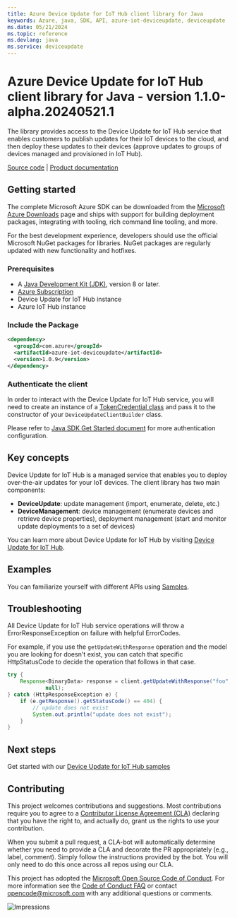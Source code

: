 ```yaml
---
title: Azure Device Update for IoT Hub client library for Java
keywords: Azure, java, SDK, API, azure-iot-deviceupdate, deviceupdate
ms.date: 05/21/2024
ms.topic: reference
ms.devlang: java
ms.service: deviceupdate
---
```

# Azure Device Update for IoT Hub client library for Java - version 1.1.0-alpha.20240521.1 


The library provides access to the Device Update for IoT Hub service that enables customers to publish updates for their IoT devices to the cloud, and then deploy these updates to their devices (approve updates to groups of devices managed and provisioned in IoT Hub).

  [Source code](https://github.com/Azure/azure-sdk-for-java/tree/main/sdk/deviceupdate/azure-iot-deviceupdate/src) | [Product documentation](/azure/iot-hub-device-update/understand-device-update)

## Getting started

The complete Microsoft Azure SDK can be downloaded from the [Microsoft Azure Downloads](https://azure.microsoft.com/downloads/?sdk=java) page and ships with support for building deployment packages, integrating with tooling, rich command line tooling, and more.

For the best development experience, developers should use the official Microsoft NuGet packages for libraries. NuGet packages are regularly updated with new functionality and hotfixes.

### Prerequisites

- A [Java Development Kit (JDK)][jdk_link], version 8 or later.
- [Azure Subscription][azure_subscription]
- Device Update for IoT Hub instance
- Azure IoT Hub instance

### Include the Package

[//]: # ({x-version-update-start;com.azure:azure-iot-deviceupdate;current})
```xml
<dependency>
  <groupId>com.azure</groupId>
  <artifactId>azure-iot-deviceupdate</artifactId>
  <version>1.0.9</version>
</dependency>
```
[//]: # ({x-version-update-end})

### Authenticate the client

In order to interact with the Device Update for IoT Hub service, you will need to create an instance of a [TokenCredential class](/java/api/com.azure.core.credential.tokencredential?view=azure-java-stable) and pass it to the constructor of your `DeviceUpdateClientBuilder` class.

Please refer to [Java SDK Get Started document](/azure/developer/java/sdk/get-started#set-up-authentication) for more authentication configuration.

## Key concepts

Device Update for IoT Hub is a managed service that enables you to deploy over-the-air updates for your IoT devices. The client library has two main components:

- **DeviceUpdate**: update management (import, enumerate, delete, etc.)
- **DeviceManagement**: device management (enumerate devices and retrieve device properties), deployment management (start and monitor update deployments to a set of devices)

You can learn more about Device Update for IoT Hub by visiting [Device Update for IoT Hub](https://github.com/azure/iot-hub-device-update).

## Examples

You can familiarize yourself with different APIs using [Samples](https://github.com/Azure/azure-sdk-for-java/tree/main/sdk/deviceupdate/azure-iot-deviceupdate/src/samples).

## Troubleshooting

All Device Update for IoT Hub service operations will throw a ErrorResponseException on failure with helpful ErrorCodes.

For example, if you use the `getUpdateWithResponse` operation and the model you are looking for doesn't exist, you can catch that specific HttpStatusCode to decide the operation that follows in that case.


``` java com.azure.iot.deviceupdate.DeviceUpdateClient.notfound
try {
    Response<BinaryData> response = client.getUpdateWithResponse("foo", "bar", "0.0.0.1",
            null);
} catch (HttpResponseException e) {
    if (e.getResponse().getStatusCode() == 404) {
        // update does not exist
        System.out.println("update does not exist");
    }
}
```

## Next steps

Get started with our [Device Update for IoT Hub samples](https://github.com/Azure/azure-sdk-for-java/tree/main/sdk/deviceupdate/azure-iot-deviceupdate/src/samples)

## Contributing

This project welcomes contributions and suggestions. Most contributions require you to agree to a [Contributor License Agreement (CLA)][cla] declaring that you have the right to, and actually do, grant us the rights to use your contribution.

When you submit a pull request, a CLA-bot will automatically determine whether you need to provide a CLA and decorate the PR appropriately (e.g., label, comment). Simply follow the instructions provided by the bot. You will only need to do this once across all repos using our CLA.

This project has adopted the [Microsoft Open Source Code of Conduct][coc]. For more information see the [Code of Conduct FAQ][coc_faq] or contact [opencode@microsoft.com][coc_contact] with any additional questions or comments.

<!-- LINKS -->
[azure_subscription]: https://azure.microsoft.com/free
[jdk_link]: /java/azure/jdk/?view=azure-java-stable
[cla]: https://cla.microsoft.com
[coc]: https://opensource.microsoft.com/codeofconduct/
[coc_faq]: https://opensource.microsoft.com/codeofconduct/faq/
[coc_contact]: mailto:opencode@microsoft.com

![Impressions](https://azure-sdk-impressions.azurewebsites.net/api/impressions/azure-sdk-for-java%2Fsdk%2Fdeviceupdate%2Fazure-iot-deviceupdate%2FREADME.png)

